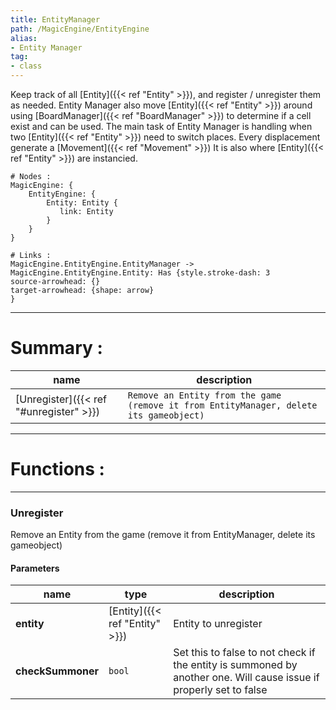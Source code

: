 ```yaml
---
title: EntityManager
path: /MagicEngine/EntityEngine
alias: 
- Entity Manager
tag: 
- class
---
```

Keep track of all [Entity]({{< ref "Entity" >}}), and register / unregister them as needed.
Entity Manager also move [Entity]({{< ref "Entity" >}}) around using [BoardManager]({{< ref "BoardManager" >}}) to determine if a cell exist and can be used. The main task of Entity Manager is handling when two [Entity]({{< ref "Entity" >}}) need to switch places.
Every displacement generate a [Movement]({{< ref "Movement" >}})
It is also where [Entity]({{< ref "Entity" >}}) are instancied.
```d2
# Nodes :
MagicEngine: {
    EntityEngine: {
        Entity: Entity {
           link: Entity
        }
    }
}

# Links :
MagicEngine.EntityEngine.EntityManager -> MagicEngine.EntityEngine.Entity: Has {style.stroke-dash: 3
source-arrowhead: {}
target-arrowhead: {shape: arrow}
}

```
---
# Summary :
name|description
----|----
[Unregister]({{< ref "#unregister" >}}) | `Remove an Entity from the game (remove it from EntityManager, delete its gameobject)`

---
# Functions :

---
### Unregister
Remove an Entity from the game (remove it from EntityManager, delete its gameobject)

#### Parameters
name|type|description
-----|-----|-----
**entity**|[Entity]({{< ref "Entity" >}})|Entity to unregister
**checkSummoner**|`bool`|Set this to false to not check if the entity is summoned by another one. Will cause issue if properly set to false
